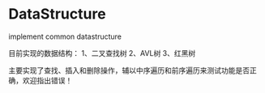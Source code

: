 # DataStructure
implement common datastructure

目前实现的数据结构：
1、二叉查找树
2、AVL树
3、红黑树

主要实现了查找、插入和删除操作，辅以中序遍历和前序遍历来测试功能是否正确，欢迎指出错误！
